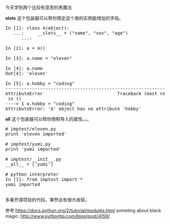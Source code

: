 今天学到两个比较有意思的黑魔法

__slots__ 这个包装器可以帮你限定这个类的实例能增加的字段。

<pre>
In [1]: class A(object):
   ...:     __slots__ = ("name", "sex", "age")
      ...:

In [2]: a = A()

In [3]: a.name = "eleven"

In [4]: a.name
Out[4]: 'eleven'

In [5]: a.hobby = "coding"
---------------------------------------------------------------------------
AttributeError                            Traceback (most recent call last)
<ipython-input-5-e6842dcc3e76> in <module>()
----> 1 a.hobby = "coding"
AttributeError: 'A' object has no attribute 'hobby'
</pre>



__all__ 这个包装器可以帮你限制导入的属性。。。

<pre>
# imptest/eleven.py
print 'eleven imported'

# imptest/yumi.py
print 'yumi imported'

# imptest/__init__.py
__all__ = ['yumi']

# python interpreter
In [1]: from imptest import *
yumi imported

</pre>

多看开源项目的代码，果然会有很大收获。

参考:https://docs.python.org/2/tutorial/modules.html
someting about black magic: http://www.pythontip.com/blog/post/4159/
